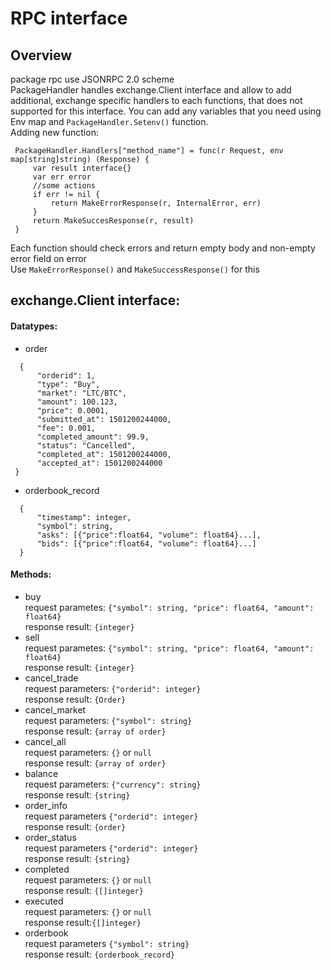 # RPC interface
 ## Overview
  package rpc use JSONRPC 2.0 scheme  
  PackageHandler handles exchange.Client interface and allow to add additional, exchange specific handlers to each functions, that does not supported for this interface. You can add any variables that you need using Env map and `PackageHandler.Setenv()` function.  
  Adding new function:  
   ``` 
    PackageHandler.Handlers["method_name"] = func(r Request, env map[string]string) (Response) {  
        var result interface{} 
        var err error 
        //some actions  
        if err != nil {
            return MakeErrorResponse(r, InternalError, err)
        }
        return MakeSuccesResponse(r, result)
    }
   ```
   Each function should check errors and return empty body and non-empty error field on error  
   Use `MakeErrorResponse()` and `MakeSuccessResponse()` for this
  
 ## exchange.Client interface:
  #### Datatypes:
   * order  
   ``` 
     {  
         "orderid": 1,  
         "type": "Buy",  
         "market": "LTC/BTC",  
         "amount": 100.123,  
         "price": 0.0001,  
         "submitted_at": 1501200244000,  
         "fee": 0.001,  
         "completed_amount": 99.9,  
         "status": "Cancelled",  
         "completed_at": 1501200244000,  
         "accepted_at": 1501200244000  
    }
   ```
   * orderbook_record  
   ```
     {  
         "timestamp": integer,
         "symbol": string,
         "asks": [{"price":float64, "volume": float64}...],
         "bids": [{"price":float64, "volume": float64}...]
     }
   ```
  #### Methods:
   * buy   
      request parametes: `{"symbol": string, "price": float64, "amount": float64}`  
     response result: `{integer}`
   * sell  
      request parametes: `{"symbol": string, "price": float64, "amount": float64}`  
      response result: `{integer}`
   * cancel_trade  
      request parameters: `{"orderid": integer}`  
      response result: `{Order}`
   * cancel_market  
      request parameters: `{"symbol": string}`  
      response result: `{array of order}`
   * cancel_all  
      request parameters: `{}` or `null`  
      response result: `{array of order}`
   * balance  
      request parameters: `{"currency": string}`  
      response result: `{string}`
   * order_info  
      request parameters `{"orderid": integer}`  
      response result: `{order}`
   * order_status  
      request parameters `{"orderid": integer}`  
      response result: `{string}`
   * completed  
      request parameters: `{}` or `null`  
      response result: `{[]integer}`
   * executed  
      request parameters: `{}` or `null`  
      response result:`{[]integer}`
   * orderbook  
      request parameters `{"symbol": string}`  
      response result: `{orderbook_record}`
